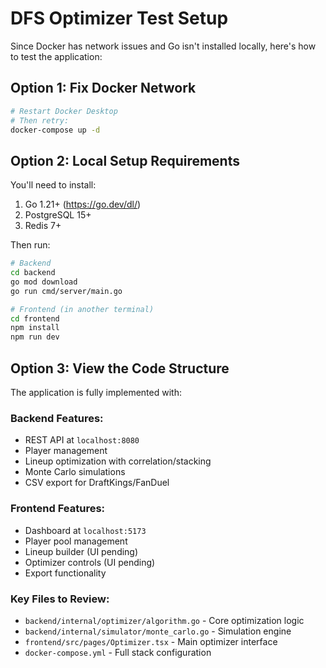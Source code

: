 # DFS Optimizer Test Setup

Since Docker has network issues and Go isn't installed locally, here's how to test the application:

## Option 1: Fix Docker Network
```bash
# Restart Docker Desktop
# Then retry:
docker-compose up -d
```

## Option 2: Local Setup Requirements
You'll need to install:
1. Go 1.21+ (https://go.dev/dl/)
2. PostgreSQL 15+
3. Redis 7+

Then run:
```bash
# Backend
cd backend
go mod download
go run cmd/server/main.go

# Frontend (in another terminal)
cd frontend
npm install
npm run dev
```

## Option 3: View the Code Structure
The application is fully implemented with:

### Backend Features:
- REST API at `localhost:8080`
- Player management
- Lineup optimization with correlation/stacking
- Monte Carlo simulations
- CSV export for DraftKings/FanDuel

### Frontend Features:
- Dashboard at `localhost:5173`
- Player pool management
- Lineup builder (UI pending)
- Optimizer controls (UI pending)
- Export functionality

### Key Files to Review:
- `backend/internal/optimizer/algorithm.go` - Core optimization logic
- `backend/internal/simulator/monte_carlo.go` - Simulation engine
- `frontend/src/pages/Optimizer.tsx` - Main optimizer interface
- `docker-compose.yml` - Full stack configuration